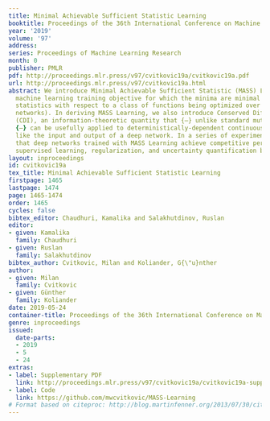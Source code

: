 ```yaml
---
title: Minimal Achievable Sufficient Statistic Learning
booktitle: Proceedings of the 36th International Conference on Machine Learning
year: '2019'
volume: '97'
address: 
series: Proceedings of Machine Learning Research
month: 0
publisher: PMLR
pdf: http://proceedings.mlr.press/v97/cvitkovic19a/cvitkovic19a.pdf
url: http://proceedings.mlr.press/v97/cvitkovic19a.html
abstract: We introduce Minimal Achievable Sufficient Statistic (MASS) Learning, a
  machine learning training objective for which the minima are minimal sufficient
  statistics with respect to a class of functions being optimized over (e.g., deep
  networks). In deriving MASS Learning, we also introduce Conserved Differential Information
  (CDI), an information-theoretic quantity that {—} unlike standard mutual information
  {—} can be usefully applied to deterministically-dependent continuous random variables
  like the input and output of a deep network. In a series of experiments, we show
  that deep networks trained with MASS Learning achieve competitive performance on
  supervised learning, regularization, and uncertainty quantification benchmarks.
layout: inproceedings
id: cvitkovic19a
tex_title: Minimal Achievable Sufficient Statistic Learning
firstpage: 1465
lastpage: 1474
page: 1465-1474
order: 1465
cycles: false
bibtex_editor: Chaudhuri, Kamalika and Salakhutdinov, Ruslan
editor:
- given: Kamalika
  family: Chaudhuri
- given: Ruslan
  family: Salakhutdinov
bibtex_author: Cvitkovic, Milan and Koliander, G{\"u}nther
author:
- given: Milan
  family: Cvitkovic
- given: Günther
  family: Koliander
date: 2019-05-24
container-title: Proceedings of the 36th International Conference on Machine Learning
genre: inproceedings
issued:
  date-parts:
  - 2019
  - 5
  - 24
extras:
- label: Supplementary PDF
  link: http://proceedings.mlr.press/v97/cvitkovic19a/cvitkovic19a-supp.pdf
- label: Code
  link: https://github.com/mwcvitkovic/MASS-Learning
# Format based on citeproc: http://blog.martinfenner.org/2013/07/30/citeproc-yaml-for-bibliographies/
---
```

